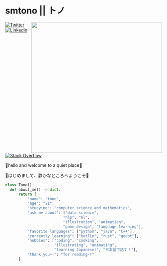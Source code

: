 # smtono || トノ

<img src="https://media.discordapp.net/attachments/864677184950239263/1022400471572426782/self-portrait.png" width="420" align="right"/>

[![Twitter](https://img.shields.io/badge/-Twitter-222222?style=flat-square&logo=twitter&logoColor=white&link=https://twitter.com/tonofthornz)](https://twitter.com/tonofthornz)
[![Linkedin](https://img.shields.io/badge/-LinkedIn-222222?style=flat-square&logo=Linkedin&logoColor=white&link=https://www.linkedin.com/in/smtono/)](https://www.linkedin.com/in/smtono/)
[![Stack Overflow](https://img.shields.io/badge/-Stack%20Overflow-222222?style=flat-square&logo=stack-overflow&logoColor=white&link=https://stackoverflow.com/users/20180090/tonofthorns)](https://stackoverflow.com/users/20180090/tonofthorns)

🌸hello and welcome to a quiet place🌸

🌸はじめまして、静かなところへようこそ🌸

```python
class Tono():
  def about_me() -> dict:
      return {
          "name": "tono",
          "age": "21",
          "studying": "computer science and mathematics",
          "ask me about": ["data science", 
                          "nlp", "ml", 
                          "illustration", "animation", 
                          "game design", "language learning"],
          "favorite languages": ["python", "java", "C++"],
          "currently learning": ["kotlin", "rust", "godot"],
          "hobbies": ["coding", "cooking", 
                      "illustrating", "animating", 
                      "learning Japanese!", "日本語で話す！"],
          "thank you~!": "for reading~!"
      }
```
